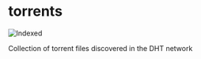 torrents 
========
![Indexed](https://img.shields.io/badge/indexed-173760-blue)

Collection of torrent files discovered in the DHT network
